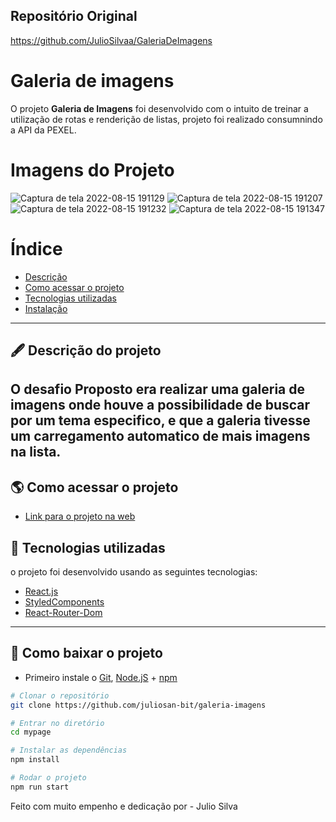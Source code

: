 ## Repositório Original

https://github.com/JulioSilvaa/GaleriaDeImagens

# Galeria de imagens 

O projeto **Galeria de Imagens** foi desenvolvido com o intuito de treinar a utilização de rotas e renderição de listas, projeto foi realizado consumnindo a API da PEXEL.


# Imagens do Projeto



![Captura de tela 2022-08-15 191129](https://user-images.githubusercontent.com/69260762/184727277-6a050f6e-b2dc-4ba9-b4c4-9ebef4fcb4a9.png)
![Captura de tela 2022-08-15 191207](https://user-images.githubusercontent.com/69260762/184727282-57a55645-3a6b-4da8-b7dc-a4165cb7658a.png)
![Captura de tela 2022-08-15 191232](https://user-images.githubusercontent.com/69260762/184727286-a1ee9b33-caf4-4804-a8be-b61527221e45.png)
![Captura de tela 2022-08-15 191347](https://user-images.githubusercontent.com/69260762/184727289-f76c9825-1ba6-4f1a-b853-79af2dba1454.png)




# Índice

- [Descrição](#-descrição-do-projeto)
- [Como acessar o projeto](#-como-acessar-o-projeto)
- [Tecnologias utilizadas](#-tecnologias-utilizadas)
- [Instalação](#-como-baixar-o-projeto)

---

## 🖋 Descrição do projeto

O desafio Proposto era  realizar uma galeria de imagens onde houve a possibilidade de buscar por um tema especifico, e que a galeria tivesse um carregamento automatico de mais imagens na lista.
---

## 🌎 Como acessar o projeto


- [Link para o projeto na web](https://galeriadeimagensv2.surge.sh/)


## 🚀 Tecnologias utilizadas

o projeto foi desenvolvido usando as seguintes tecnologias:

- [React.js](https://pt-br.reactjs.org/docs/getting-started.html)
- [StyledComponents](https://styled-components.com/docs)
- [React-Router-Dom](https://v5.reactrouter.com/web/guides/quick-start)



---

## 💾 Como baixar o projeto

- Primeiro instale o [Git](https://git-scm.com/), [Node.jS](https://nodejs.org/pt-br/download/) + [npm](https://www.npmjs.com/get-npm)

```bash
# Clonar o repositório
git clone https://github.com/juliosan-bit/galeria-imagens

# Entrar no diretório
cd mypage

# Instalar as dependências
npm install  

# Rodar o projeto
npm run start
```

Feito com muito empenho e dedicação por - Julio Silva  
